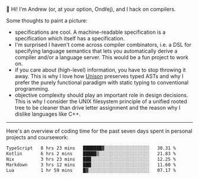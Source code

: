 :wave: Hi! I'm Andrew (or, at your option, Ondřej), and I hack on compilers. 

Some thoughts to paint a picture:
- specifications are cool. A machine-readable specification is a specification which itself has a specification.
- I'm surprised I haven't come across compiler combinators, i.e. a DSL for specifying language semantics that lets you automatically derive a compiler and/or a language server. This would be a fun project to work on.
- if you care about (high-level) information, you have to stop throwing it away. This is why I love how [Unison](https://github.com/unisonweb/unison) preserves typed ASTs and why I prefer the purely functional paradigm with static typing to conventional programming.
- objective complexity should play an important role in design decisions. This is why I consider the UNIX filesystem principle of a unified rooted tree to be cleaner than drive letter assignment and the reason why I dislike languages like C++.

---

Here's an overview of coding time for the past seven days spent in personal projects and coursework:
<!--START_SECTION:waka-->

```txt
TypeScript   8 hrs 23 mins   ███████▓░░░░░░░░░░░░░░░░░   30.31 %
Kotlin       6 hrs 2 mins    █████▒░░░░░░░░░░░░░░░░░░░   21.83 %
Nix          3 hrs 23 mins   ███░░░░░░░░░░░░░░░░░░░░░░   12.25 %
Markdown     3 hrs 12 mins   ███░░░░░░░░░░░░░░░░░░░░░░   11.60 %
Lua          1 hr 59 mins    █▓░░░░░░░░░░░░░░░░░░░░░░░   07.17 %
```

<!--END_SECTION:waka-->

<!--
**viluon/viluon** is a ✨ _special_ ✨ repository because its `README.md` (this file) appears on your GitHub profile.

Here are some ideas to get you started:

- 🔭 I’m currently working on ...
- 🌱 I’m currently learning ...
- 👯 I’m looking to collaborate on ...
- 🤔 I’m looking for help with ...
- 💬 Ask me about ...
- 📫 How to reach me: ...
- 😄 Pronouns: ...
- ⚡ Fun fact: ...
-->
